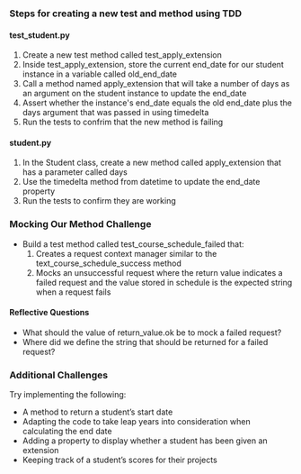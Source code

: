 ### Steps for creating a new test and method using TDD

#### test_student.py
1. Create a new test method called test_apply_extension
2. Inside test_apply_extension, store the current end_date for our student instance in a variable called old_end_date
3. Call a method named apply_extension that will take a number of days as an argument on the student instance to update the end_date
4. Assert whether the instance's end_date equals the old end_date plus the days argument that was passed in using timedelta
5. Run the tests to confrim that the new method is failing

#### student.py
1. In the Student class, create a new method called apply_extension that has a parameter called days
2. Use the timedelta method from datetime to update the end_date property
3. Run the tests to confirm they are working


### Mocking Our Method Challenge
- Build a test method called test_course_schedule_failed that:
    1. Creates a request context manager similar to  the text_course_schedule_success method
    2. Mocks an unsuccessful request where the return value indicates a failed request and the value stored in schedule is the expected string when a request fails

#### Reflective Questions
- What should the value of return_value.ok be to mock a failed request?
- Where did we define the string that should be returned for a failed request?


### Additional Challenges
Try implementing the following:
- A method to return a student’s start date
- Adapting the code to take leap years into consideration when calculating the end date
- Adding a property to display whether a student has been given an extension
- Keeping track of a student’s scores for their projects